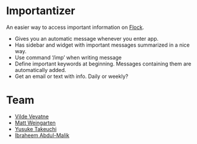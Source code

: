 # Importantizer

An easier way to access important information on [Flock](http://flock.co).
-	Gives you an automatic message whenever you enter app.
-	Has sidebar and widget with important messages summarized in a nice way. 
-	Use command ‘/imp’ when writing message
-	Define important keywords at beginning. Messages containing them are automatically added. 
-	Get an email or text with info. Daily or weekly?

# Team
- [Vilde Vevatne](https://github.com/vildevev)
- [Matt Weingarten](https://github.com/Kalmaroso)
- [Yusuke Takeuchi](https://github.com/yusuke0324)
- [Ibraheem Abdul-Malik](https://github.com/ibraheem4)
